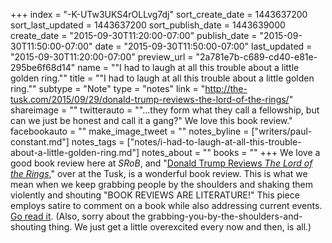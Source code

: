 +++
index = "-K-UTw3UKS4rOLLvg7dj"
sort_create_date = 1443637200
sort_last_updated = 1443637200
sort_publish_date = 1443639000
create_date = "2015-09-30T11:20:00-07:00"
publish_date = "2015-09-30T11:50:00-07:00"
date = "2015-09-30T11:50:00-07:00"
last_updated = "2015-09-30T11:20:00-07:00"
preview_url = "2a781e7b-c689-cd40-e81e-295be6f68d14"
name = "\"I had to laugh at all this trouble about a little golden ring.\""
title = "\"I had to laugh at all this trouble about a little golden ring.\""
subtype = "Note"
type = "notes"
link = "http://the-tusk.com/2015/09/29/donald-trump-reviews-the-lord-of-the-rings/"
shareimage = ""
twitterauto = "\"...they form what they call a fellowship, but can we just be honest and call it a gang?\" We love this book review."
facebookauto = ""
make_image_tweet = ""
notes_byline = ["writers/paul-constant.md"]
notes_tags = ["notes/i-had-to-laugh-at-all-this-trouble-about-a-little-golden-ring.md"]
notes_about = ""
books = ""
+++
We love a good book review here at *SRoB*, and "[Donald Trump Reviews *The Lord of the Rings*](http://the-tusk.com/2015/09/29/donald-trump-reviews-the-lord-of-the-rings/)," over at the Tusk, is a wonderful book review. This is what we mean when we keep grabbing people by the shoulders and shaking them violently and shouting "BOOK REVIEWS ARE LITERATURE!" This piece employs satire to comment on a book while also addressing current events. [Go read it](http://the-tusk.com/2015/09/29/donald-trump-reviews-the-lord-of-the-rings/). (Also, sorry about the grabbing-you-by-the-shoulders-and-shouting thing. We just get a little overexcited every now and then, is all.)